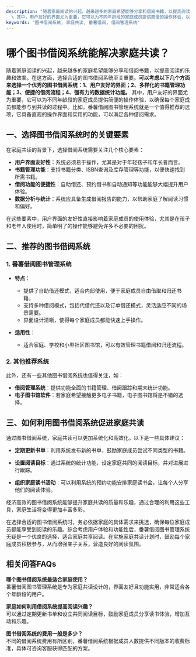 ```yaml
---
description: "随着家庭阅读的兴起，越来越多的家庭希望能够分享和借阅书籍，以提高阅读的乐趣和效率。在这方面，选择合适的图书借阅系统至关重要。**可以考虑以下几个方面来选择一个优秀的图书借阅系统：1、用户友好的界面；2、多样化的书籍管理功能；3、便捷的借阅流程；4、强有力的数据统计功能。**\
  \ 其中，用户友好的界面尤为重要，它可以为不同年龄段的家庭成员提供简便的操作体验，以确保每个家庭成员都能参与到共读的过程中。比如，番薯借阅图书管理系统就是一个值得推荐的选项，它具备直观的操作界面和实用的功能，可以满足各种借阅需求。"
keywords: "图书借阅系统, 家庭共读, 番薯借阅, 借阅管理系统"
---
```

# 哪个图书借阅系统能解决家庭共读？

随着家庭阅读的兴起，越来越多的家庭希望能够分享和借阅书籍，以提高阅读的乐趣和效率。在这方面，选择合适的图书借阅系统至关重要。**可以考虑以下几个方面来选择一个优秀的图书借阅系统：1、用户友好的界面；2、多样化的书籍管理功能；3、便捷的借阅流程；4、强有力的数据统计功能。** 其中，用户友好的界面尤为重要，它可以为不同年龄段的家庭成员提供简便的操作体验，以确保每个家庭成员都能参与到共读的过程中。比如，番薯借阅图书管理系统就是一个值得推荐的选项，它具备直观的操作界面和实用的功能，可以满足各种借阅需求。

## **一、选择图书借阅系统时的关键要素**

在家庭共读的背景下，选择借阅系统需要关注几个核心要素：

- **用户界面友好性**：系统必须易于操作，尤其是对于年轻孩子和年长者而言。
- **书籍管理功能**：支持书籍分类、ISBN查询及库存管理等功能，以便快速找到所需书籍。
- **借阅功能的便捷性**：自助借还、预约借书和自动通知等功能能够大幅提升用户体验。
- **数据分析与统计**：系统应具备生成借阅报告的能力，以帮助家庭了解阅读习惯和偏好。

在这些要素中，用户界面的友好性直接影响着家庭成员的使用体验，尤其是在孩子和老年人使用时，简单明了的操作能够避免许多不必要的困扰。

## **二、推荐的图书借阅系统**

### **1. 番薯借阅图书管理系统**

- **特点**：
  - 提供了自助借还模式，适合内部使用，便于家庭成员自由借取和归还书籍。
  - 支持多种借阅模式，包括代借代还以及订单借还模式，灵活适应不同的场景需要。
  - 界面设计清晰，使得每个家庭成员都能快速上手操作。

- **适用性**：
  - 适合家庭、学校和小型社区图书馆，可以有效管理书籍借阅和归还流程。

### **2. 其他推荐系统**

此外，还有一些其他图书借阅系统也值得关注，如：

- **借阅管理系统**：提供功能全面的书籍管理、借阅跟踪和期末统计功能。
- **电子图书馆软件**：若家庭希望接触更多电子书籍，电子图书馆将是不错的选择。

## **三、如何利用图书借阅系统促进家庭共读**

通过图书借阅系统，家庭共读可以更加系统化和高效化。以下是一些具体建议：

- **定期更新书单**：利用系统发布新的书单，鼓励家庭成员尝试不同类型的书籍。
- **设置阅读目标**：通过系统的统计功能，设定家庭共同的阅读目标，并对进展进行跟踪。

- **组织家庭读书活动**：可以利用系统的预约功能安排家庭读书会，让每个人分享他们的阅读体验。

经济高效的图书借阅系统能够提升家庭共读的质量和乐趣，通过合理的利用这些工具，家庭生活将变得更加丰富多彩。

在选择合适的图书借阅系统时，务必依据家庭的具体需求来挑选，确保每位家庭成员都能享受到阅读的乐趣。综合考虑用户体验和功能性后，番薯借阅图书管理系统无疑是一个优良的选择，适合家庭共享阅读。在实施家庭共读计划时，鼓励每个家庭成员积极参与，从而增强亲子关系，营造良好的阅读氛围。

## **相关问答FAQs**

**哪个图书借阅系统最适合家庭使用？**  
番薯借阅图书管理系统是专为家庭共读设计的，界面友好且功能实用，非常适合各个年龄段的用户。

**家庭如何利用借阅系统提高阅读兴趣？**  
可以通过定期更新书单和设立共同阅读目标，鼓励家庭成员分享读书体验，增加互动和乐趣。

**图书借阅系统的费用一般是多少？**  
不同的借阅系统费用有所区别，番薯借阅系统根据成员人数提供不同版本的收费标准，具体可咨询客服获得匹配的方案。
